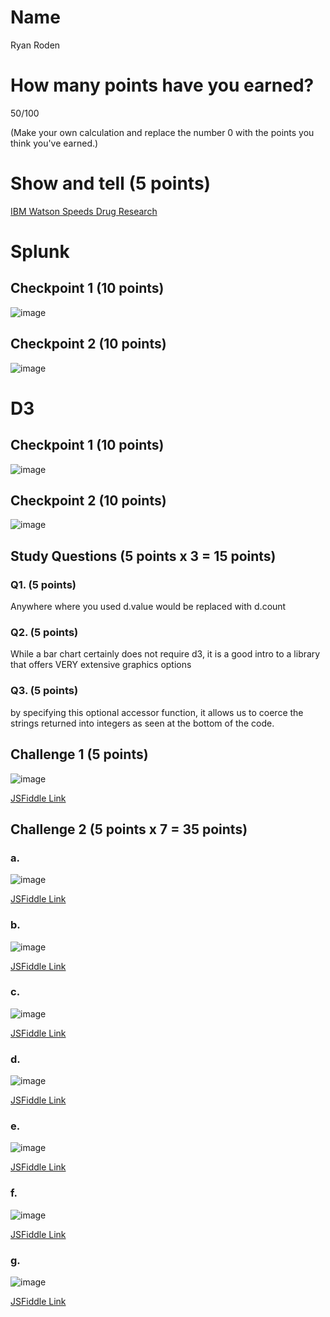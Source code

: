 # Name

Ryan Roden

# How many points have you earned?

50/100

(Make your own calculation and replace the number 0 with the points you think you've earned.)

# Show and tell (5 points)

[IBM Watson Speeds Drug Research](http://www.informationweek.com/big-data/big-data-analytics/ibm-watson-speeds-drug-research/d/d-id/1306783?)

# Splunk

## Checkpoint 1 (10 points)

![image](http://i.imgur.com/z249BYp.png)

## Checkpoint 2 (10 points)

![image](http://i.imgur.com/sh8m5TO.png)

# D3

## Checkpoint 1 (10 points)

![image](http://i.imgur.com/dUyG3Qy.png)

## Checkpoint 2 (10 points)

![image](http://i.imgur.com/5MFEvEb.png)

## Study Questions (5 points x 3 = 15 points)

### Q1. (5 points)

Anywhere where you used d.value would be replaced with d.count

### Q2. (5 points)

While a bar chart certainly does not require d3, it is a good intro to a library that offers VERY extensive graphics options

### Q3. (5 points)

by specifying this optional accessor function, it allows us to coerce the strings returned into integers as seen at the bottom of the code.


## Challenge 1 (5 points)

![image](http://i.imgur.com/BuzA06h.png)

[JSFiddle Link](http://jsfiddle.net/p2cksgp3/)

## Challenge 2 (5 points x 7 = 35 points)

### a. 

![image](http://i.imgur.com/UnquxOH.png)

[JSFiddle Link](http://jsfiddle.net/p2cksgp3/1/)

### b.

![image](http://i.imgur.com/eoFTS8C.png)

[JSFiddle Link](http://jsfiddle.net/p2cksgp3/2/)

### c.

![image](http://i.imgur.com/cSxk6wn.png)

[JSFiddle Link](http://jsfiddle.net/p2cksgp3/4/)

### d.

![image](http://i.imgur.com/UnwRYDD.png)

[JSFiddle Link](http://jsfiddle.net/p2cksgp3/5/)

### e.

![image](image.png?raw=true)

[JSFiddle Link](http://jsfiddle.net/replace-this-path)

### f.

![image](image.png?raw=true)

[JSFiddle Link](http://jsfiddle.net/replace-this-path)


### g.

![image](image.png?raw=true)

[JSFiddle Link](http://jsfiddle.net/replace-this-path)
